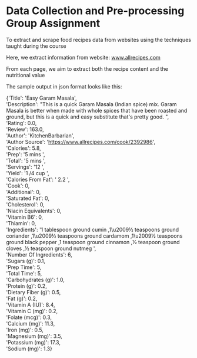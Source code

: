 # Data Collection and Pre-processing Group Assignment

To extract and scrape food recipes data from websites using the techniques taught during the course

Here, we extract information from website: www.allrecipes.com

From each page, we aim to extract both the recipe content and the nutritional value

The sample output in json format looks like this:

{'Title': 'Easy Garam Masala',  
 'Description': "This is a quick Garam Masala (Indian spice) mix. Garam Masala is better when made with whole spices that have been roasted and ground, but this is a quick and easy substitute that's pretty good. ",  
 'Rating': 0.0,  
 'Review': 163.0,  
 'Author': 'KitchenBarbarian',  
 'Author Source': 'https://www.allrecipes.com/cook/2392986',  
 'Calories': 5.8,  
 'Prep': '5 mins ',  
 'Total': '5 mins ',  
 'Servings': '12 ',  
 'Yield': '1 /4 cup ',  
 'Calories From Fat': ' 2.2 ',  
 'Cook': 0,  
 'Additional': 0,  
 'Saturated Fat': 0,  
 'Cholesterol': 0,  
 'Niacin Equivalents': 0,  
 'Vitamin B6': 0,  
 'Thiamin': 0,  
 'Ingredients': '1 tablespoon ground cumin ,1\u2009½ teaspoons ground coriander ,1\u2009½ teaspoons ground cardamom ,1\u2009½ teaspoons ground black pepper ,1 teaspoon ground cinnamon ,½ teaspoon ground cloves ,½ teaspoon ground nutmeg ',  
 'Number Of Ingredients': 6,  
 'Sugars (g)': 0.1,  
 'Prep Time': 5,  
 'Total Time': 5,  
 'Carbohydrates (g)': 1.0,  
 'Protein (g)': 0.2,  
 'Dietary Fiber (g)': 0.5,  
 'Fat (g)': 0.2,  
 'Vitamin A (IU)': 8.4,  
 'Vitamin C (mg)': 0.2,  
 'Folate (mcg)': 0.3,  
 'Calcium (mg)': 11.3,  
 'Iron (mg)': 0.5,  
 'Magnesium (mg)': 3.5,  
 'Potassium (mg)': 17.3,  
 'Sodium (mg)': 1.3}
